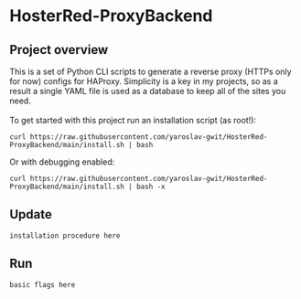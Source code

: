 # HosterRed-ProxyBackend
## Project overview
This is a set of Python CLI scripts to generate a reverse proxy (HTTPs only for now) configs for HAProxy. Simplicity is a key in my projects, so as a result a single YAML file is used as a database to keep all of the sites you need.
</br></br>To get started with this project run an installation script (as root!):
```
curl https://raw.githubusercontent.com/yaroslav-gwit/HosterRed-ProxyBackend/main/install.sh | bash
```

Or with debugging enabled:
```
curl https://raw.githubusercontent.com/yaroslav-gwit/HosterRed-ProxyBackend/main/install.sh | bash -x
```

## Update
```
installation procedure here
```

## Run
```
basic flags here
```
